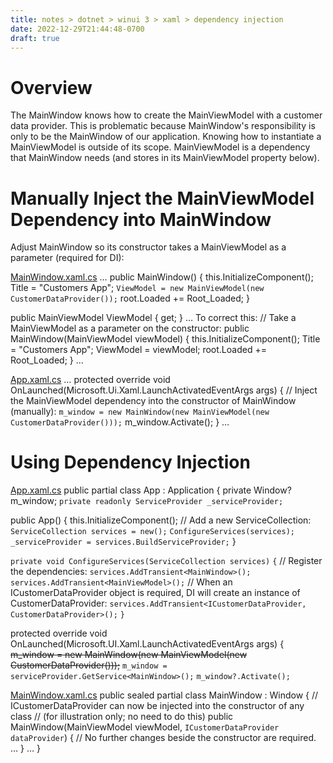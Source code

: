 ```yaml
---
title: notes > dotnet > winui 3 > xaml > dependency injection
date: 2022-12-29T21:44:48-0700
draft: true
---
```

# Overview
The MainWindow knows how to create the MainViewModel with a customer data provider.
This is problematic because MainWindow's responsibility is only to be the MainWindow of our application.
Knowing how to instantiate a MainViewModel is outside of its scope.
MainViewModel is a dependency that MainWindow needs (and stores in its MainViewModel property below).

# Manually Inject the MainViewModel Dependency into MainWindow
Adjust MainWindow so its constructor takes a MainViewModel as a parameter (required for DI):

<u>MainWindow.xaml.cs</u>
…
public MainWindow()
{
this.InitializeComponent();
Title = "Customers App";
`ViewModel = new MainViewModel(new CustomerDataProvider());`
root.Loaded += Root_Loaded;
}

public MainViewModel ViewModel { get; }
…
To correct this:
// Take a MainViewModel as a parameter on the constructor:
public MainWindow(MainViewModel viewModel)
{
this.InitializeComponent();
Title = "Customers App";
ViewModel = viewModel;
root.Loaded += Root_Loaded;
}
…

<u>App.xaml.cs</u>
…
protected override void OnLaunched(Microsoft.Ui.Xaml.LaunchActivatedEventArgs args)
{
// Inject the MainViewModel dependency into the constructor of MainWindow (manually):
`m_window = new MainWindow(new MainViewModel(new CustomerDataProvider()));`
m_window.Activate();
}
…

# Using Dependency Injection
<u>App.xaml.cs</u>
public partial class App : Application
{
private Window? m_window;
`private readonly ServiceProvider _serviceProvider;`

public App()
{
this.InitializeComponent();
// Add a new ServiceCollection:
`ServiceCollection services = new();`
`ConfigureServices(services);`
`_serviceProvider = services.BuildServiceProvider;`
}

`private void ConfigureServices(ServiceCollection services)`
`{`
// Register the dependencies:
`services.AddTransient<MainWindow>();`
`services.AddTransient<MainViewModel>();`
// When an ICustomerDataProvider object is required, DI will create an instance of CustomerDataProvider:
`services.AddTransient<ICustomerDataProvider, CustomerDataProvider>();`
`}`

protected override void OnLaunched(Microsoft.UI.Xaml.LaunchActivatedEventArgs args)
{
~~m_window = new MainWindow(new MainViewModel(new CustomerDataProvider()));~~
`m_window = serviceProvider.GetService<MainWindow>();`
`m_window?.Activate();`

<u>MainWindow.xaml.cs</u>
public sealed partial class MainWindow : Window
{
// ICustomerDataProvider can now be injected into the constructor of any class
// (for illustration only; no need to do this)
public MainWindow(MainViewModel viewModel, `ICustomerDataProvider dataProvider`)
{
// No further changes beside the constructor are required.
…
}
…
}
